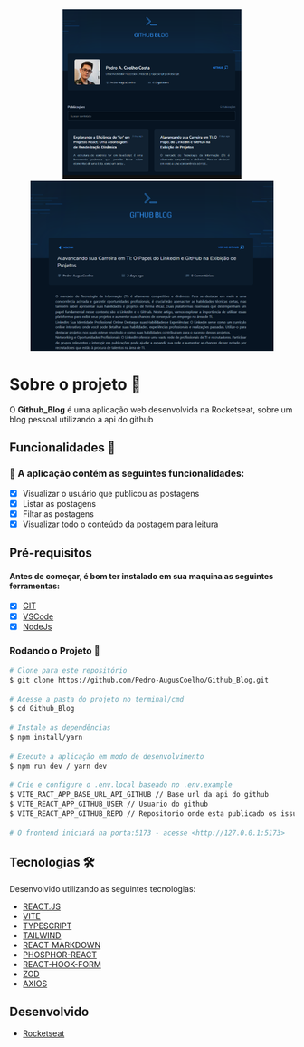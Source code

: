 <div align='center'>
  <img height='300px' alt='' title='Readme' src='./src/assets/ImgShow1.png'>
  <img height='300px' alt='' title='Readme' src='./src/assets/ImgShow2.png'>
</div>

# Sobre o projeto 💬

O **Github_Blog** é uma aplicação web desenvolvida na Rocketseat, sobre um blog pessoal utilizando a api do github

## Funcionalidades 🧠

###  📕 A aplicação contém as seguintes funcionalidades:

- [x] Visualizar o usuário que publicou as postagens
- [x] Listar as postagens
- [x] Filtar as postagens
- [x] Visualizar todo o conteúdo da postagem para leitura

## Pré-requisitos
#### Antes de começar, é bom ter instalado em sua maquina as seguintes ferramentas:
- [x] [GIT](https://git-scm.com/)
- [x] [VSCode](https://code.visualstudio.com/)
- [x] [NodeJs](https://nodejs.org/en/)

### Rodando o Projeto 📖

```bash
# Clone para este repositório
$ git clone https://github.com/Pedro-AugusCoelho/Github_Blog.git

# Acesse a pasta do projeto no terminal/cmd
$ cd Github_Blog

# Instale as dependências
$ npm install/yarn

# Execute a aplicação em modo de desenvolvimento
$ npm run dev / yarn dev

# Crie e configure o .env.local baseado no .env.example
$ VITE_RACT_APP_BASE_URL_API_GITHUB // Base url da api do github
$ VITE_REACT_APP_GITHUB_USER // Usuario do github
$ VITE_REACT_APP_GITHUB_REPO // Repositorio onde esta publicado os issues

# O frontend iniciará na porta:5173 - acesse <http://127.0.0.1:5173>
```

## Tecnologias 🛠

Desenvolvido utilizando as seguintes tecnologias:

- [REACT.JS](https://reactjs.org/)
- [VITE](https://vitejs.dev/)
- [TYPESCRIPT](https://www.typescriptlang.org/)
- [TAILWIND](https://tailwindcss.com/)
- [REACT-MARKDOWN](https://github.com/remarkjs/react-markdown)
- [PHOSPHOR-REACT](https://phosphoricons.com/)
- [REACT-HOOK-FORM](https://www.react-hook-form.com/)
- [ZOD](https://zod.dev/)
- [AXIOS](https://www.npmjs.com/package/axios)

## Desenvolvido ##

- [Rocketseat](https://www.rocketseat.com.br/index)

